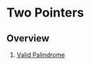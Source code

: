 # Two Pointers

## Overview
1. [Valid Palindrome](https://leetcode.com/problems/valid-palindrome/description/)
